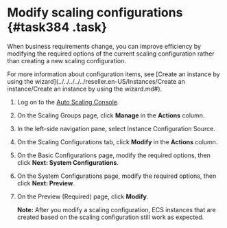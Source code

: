 # Modify scaling configurations {#task384 .task}

When business requirements change, you can improve efficiency by modifying the required options of the current scaling configuration rather than creating a new scaling configuration.

For more information about configuration items, see [Create an instance by using the wizard](../../../../../reseller.en-US/Instances/Create an instance/Create an instance by using the wizard.md#).

1.  Log on to the [Auto Scaling Console](https://partners-intl.console.aliyun.com/#/ess). 
2.  On the Scaling Groups page, click **Manage** in the **Actions** column. 
3.  In the left-side navigation pane, select Instance Configuration Source. 
4.  On the Scaling Configurations tab, click **Modify** in the **Actions** column. 
5.  On the Basic Configurations page, modify the required options, then click **Next: System Configurations**. 
6.  On the System Configurations page, modify the required options, then click **Next: Preview**. 
7.  On the Preview \(Required\) page, click **Modify**. 

    **Note:** After you modify a scaling configuration, ECS instances that are created based on the scaling configuration still work as expected.


